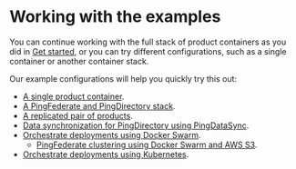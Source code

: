 # Working with the examples

You can continue working with the full stack of product containers as you did in [Get started](getStarted.md), or you can try different configurations, such as a single container or another container stack.

Our example configurations will help you quickly try this out:

 * [A single product container](deployStandalone.md).
 * [A PingFederate and PingDirectory stack](deployCompose.md).
 * [A replicated pair of products](deployReplication.md).
 * [Data synchronization for PingDirectory using PingDataSync](deploySync.md).
 * [Orchestrate deployments using Docker Swarm](deploySwarm.md).
   - [PingFederate clustering using Docker Swarm and AWS S3](swarmPfCluster.md). 
 * [Orchestrate deployments using Kubernetes](deployKubernetes.md).

